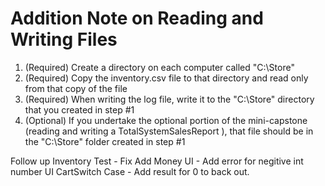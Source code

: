 # Addition Note on Reading and Writing Files

1. (Required) Create a directory on each computer called "C:\Store"
2. (Required) Copy the inventory.csv file to that directory and read only from that copy of the file
3. (Required) When writing the log file, write it to the "C:\Store" directory that you created in step #1
4. (Optional) If you undertake the optional portion of the mini-capstone (reading and writing a TotalSystemSalesReport ), that file should be in the "C:\Store" folder created in step #1 

Follow up
    Inventory Test - Fix
    Add Money UI - Add error for negitive int number
    UI CartSwitch Case - Add result for 0 to back out.
